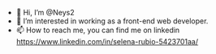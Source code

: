 - 👋 Hi, I’m @Neys2
- 👀 I’m interested in working as a front-end web developer.
- 📫 How to reach me, you can find me on linkedin https://www.linkedin.com/in/selena-rubio-5423701aa/


<!---
Neys2/Neys2 is a ✨ special ✨ repository because its `README.md` (this file) appears on your GitHub profile.
You can click the Preview link to take a look at your changes.
--->
